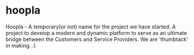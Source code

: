 # hoopla
Hoopla - A temporary(or not) name for the project we have started. A project to develop a modern and dynamic platform
to serve as an ultimate bridge between the Customers and Service Providers.
We are 'thumbtack' in making. :)
